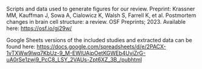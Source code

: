 Scripts and data used to generate figures for our review. Preprint: Krassner MM, Kauffman J, Sowa A, Cialowicz K, Walsh S, Farrell K, et al. Postmortem changes in brain cell structure: a review. OSF Preprints; 2023. Available here: https://osf.io/gj29w/

Google Sheets versions of the included studies and extracted data can be found here: https://docs.google.com/spreadsheets/d/e/2PACX-1vTXWw9lwq7KbUz-9_M-EWlUAjpOetKGWEb4UviZrG-uA0rSe1zwj9_PcC8_LSY_2VAUs-Zpt6XZ_3B_/pubhtml
